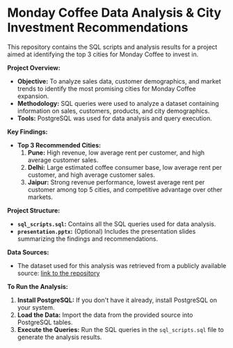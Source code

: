# Monday Coffee Data Analysis & City Investment Recommendations

This repository contains the SQL scripts and analysis results for a project aimed at identifying the top 3 cities for Monday Coffee to invest in. 

**Project Overview:**

* **Objective:** To analyze sales data, customer demographics, and market trends to identify the most promising cities for Monday Coffee expansion.
* **Methodology:** SQL queries were used to analyze a dataset containing information on sales, customers, products, and city demographics. 
* **Tools:** PostgreSQL was used for data analysis and query execution.

**Key Findings:**

* **Top 3 Recommended Cities:**
    1. **Pune:** High revenue, low average rent per customer, and high average customer sales.
    2. **Delhi:** Large estimated coffee consumer base, low average rent per customer, and high average customer sales.
    3. **Jaipur:** Strong revenue performance, lowest average rent per customer among top 5 cities, and competitive advantage over other markets.

**Project Structure:**

* **`sql_scripts.sql`:** Contains all the SQL queries used for data analysis.
* **`presentation.pptx`:** (Optional) Includes the presentation slides summarizing the findings and recommendations.

**Data Sources:**

* The dataset used for this analysis was retrieved from a publicly available source: [link to the repository](https://github.com/najirh/Monday-Coffee-Expansion-Project-P8)

**To Run the Analysis:**

1. **Install PostgreSQL:** If you don't have it already, install PostgreSQL on your system.
2. **Load the Data:** Import the data from the provided source into PostgreSQL tables.
3. **Execute the Queries:** Run the SQL queries in the `sql_scripts.sql` file to generate the analysis results.
